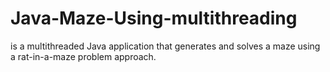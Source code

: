 # Java-Maze-Using-multithreading
is a multithreaded Java application that generates and solves a maze using a rat-in-a-maze problem approach. 
